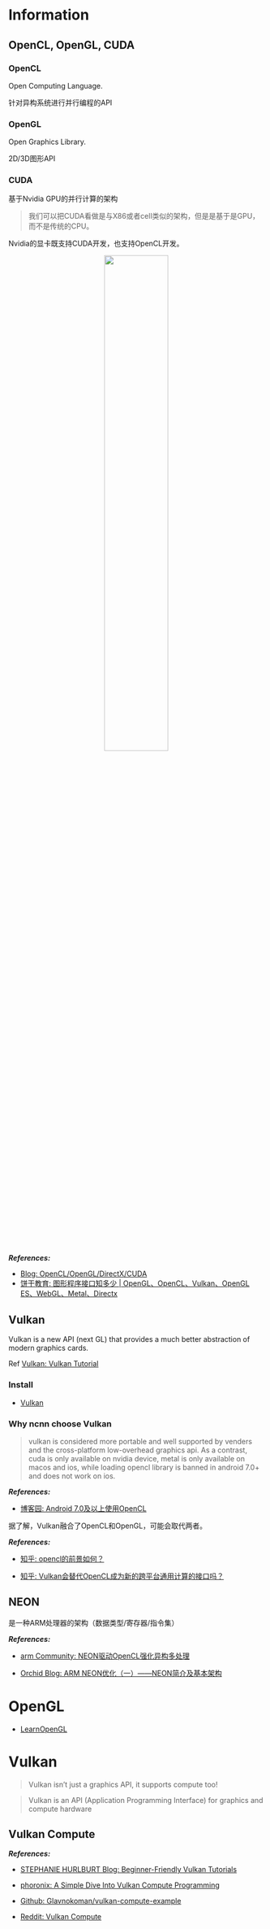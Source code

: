 # Information

## OpenCL, OpenGL, CUDA

### OpenCL

Open Computing Language.

针对异构系统进行并行编程的API

### OpenGL

Open Graphics Library.

2D/3D图形API

### CUDA

基于Nvidia GPU的并行计算的架构

> 我们可以把CUDA看做是与X86或者cell类似的架构，但是是基于是GPU，而不是传统的CPU。

Nvidia的显卡既支持CUDA开发，也支持OpenCL开发。

<p align="center">
  <img
  src="https://upload-images.jianshu.io/upload_images/9890707-c168a4dd06570ca2.jpg?imageMogr2/auto-orient/strip%7CimageView2/2/w/1240" width="50%">
</p>

***References:***

- [Blog: OpenCL/OpenGL/DirectX/CUDA](https://www.zybuluo.com/johntian/note/673607)
- [饼干教育: 图形程序接口知多少 | OpenGL、OpenCL、Vulkan、OpenGL ES、WebGL、Metal、Directx](https://www.bgteach.com/article/176)

## Vulkan

Vulkan is a new API (next GL) that provides a much better abstraction of modern graphics cards.

Ref [Vulkan: Vulkan Tutorial](https://vulkan-tutorial.com/)

### Install

- [Vulkan](https://vulkan.lunarg.com/sdk/home)

### Why ncnn choose Vulkan

> vulkan is considered more portable and well supported by venders and the cross-platform low-overhead graphics api. As a contrast, cuda is only available on nvidia device, metal is only available on macos and ios, while loading opencl library is banned in android 7.0+ and does not work on ios.

***References:***

- [博客园: Android 7.0及以上使用OpenCL](https://www.cnblogs.com/willhua/p/9909063.html)

据了解，Vulkan融合了OpenCL和OpenGL，可能会取代两者。

***References:***

- [知乎: opencl的前景如何？](https://www.zhihu.com/question/24890371)

- [知乎: Vulkan会替代OpenCL成为新的跨平台通用计算的接口吗？](https://www.zhihu.com/question/50871775)

## NEON

是一种ARM处理器的架构（数据类型/寄存器/指令集）

***References:***

- [arm Community: NEON驱动OpenCL强化异构多处理](https://community.arm.com/cn/b/blog/posts/neon-opencl)

- [Orchid Blog: ARM NEON优化（一）——NEON简介及基本架构](https://zyddora.github.io/2016/02/28/neon_1/)

# OpenGL

- [LearnOpenGL](https://learnopengl-cn.readthedocs.io/zh/latest/01%20Getting%20started/01%20OpenGL/)

# Vulkan

> Vulkan isn’t just a graphics API, it supports compute too!

> Vulkan is an API (Application Programming Interface) for graphics and compute hardware

## Vulkan Compute

***References:***

- [STEPHANIE HURLBURT Blog: Beginner-Friendly Vulkan Tutorials](http://stephaniehurlburt.com/blog/2017/7/14/beginner-friendly-vulkan-tutorials)

- [phoronix: A Simple Dive Into Vulkan Compute Programming](https://www.phoronix.com/scan.php?page=news_item&px=Vulkan-Compute-Small-Sample)

- [Github: Glavnokoman/vulkan-compute-example](https://github.com/Glavnokoman/vulkan-compute-example)

- [Reddit: Vulkan Compute](https://www.reddit.com/r/vulkan/comments/5e3rhn/vulkan_compute/)

